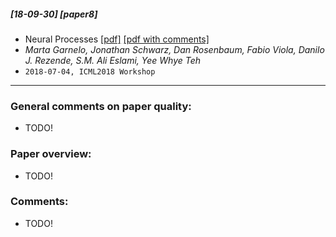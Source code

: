 ##### [18-09-30] [paper8]
- Neural Processes [[pdf]](https://arxiv.org/abs/1807.01622) [[pdf with comments]]()
- *Marta Garnelo, Jonathan Schwarz, Dan Rosenbaum, Fabio Viola, Danilo J. Rezende, S.M. Ali Eslami, Yee Whye Teh*
- `2018-07-04, ICML2018 Workshop`

****

### General comments on paper quality:
- TODO!

### Paper overview:
- TODO!

### Comments:
- TODO!
